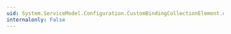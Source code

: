 ```yaml
---
uid: System.ServiceModel.Configuration.CustomBindingCollectionElement.#ctor
internalonly: False
---
```

